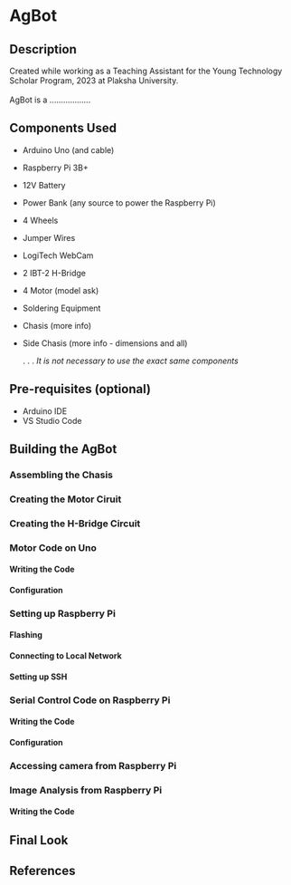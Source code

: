 # AgBot
## Description
Created while working as a Teaching Assistant for the Young Technology Scholar Program, 2023 at Plaksha University.<br><br>
AgBot is a ..................

## Components Used
- Arduino Uno (and cable)
- Raspberry Pi 3B+
- 12V Battery
- Power Bank (any source to power the Raspberry Pi)
- 4 Wheels
- Jumper Wires
- LogiTech WebCam
- 2 IBT-2 H-Bridge
- 4 Motor (model ask)
- Soldering Equipment
- Chasis (more info)
- Side Chasis (more info - dimensions and all)

  .
  .
  .
_It is not necessary to use the exact same components_
## Pre-requisites (optional)
- Arduino IDE
- VS Studio Code

## Building the AgBot
### Assembling the Chasis
### Creating the Motor Ciruit
### Creating the H-Bridge Circuit
### Motor Code on Uno
#### Writing the Code
#### Configuration
### Setting up Raspberry Pi
#### Flashing
#### Connecting to Local Network
#### Setting up SSH
### Serial Control Code on Raspberry Pi
#### Writing the Code
#### Configuration
### Accessing camera from Raspberry Pi
### Image Analysis from Raspberry Pi
#### Writing the Code

## Final Look
## References


